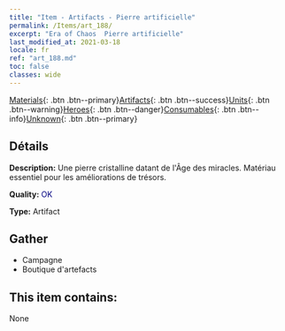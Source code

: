 ```yaml
---
title: "Item - Artifacts - Pierre artificielle"
permalink: /Items/art_188/
excerpt: "Era of Chaos  Pierre artificielle"
last_modified_at: 2021-03-18
locale: fr
ref: "art_188.md"
toc: false
classes: wide
---
```

 [Materials](/fr/Items/){: .btn .btn--primary}[Artifacts](/fr/Items/Artifacts/){: .btn .btn--success}[Units](/fr/Items/Units/){: .btn .btn--warning}[Heroes](/fr/Items/Heroes/){: .btn .btn--danger}[Consumables](/fr/Items/Consumables/){: .btn .btn--info}[Unknown](/fr/Items/Unknown/){: .btn .btn--primary}

## Détails
 **Description:** Une pierre cristalline datant de l'Âge des miracles. Matériau essentiel pour les améliorations de trésors.

 **Quality:** <span style="color: #000080">OK</span>

 **Type:** Artifact

## Gather

*    Campagne 
*    Boutique d'artefacts 

## This item contains:

  None

